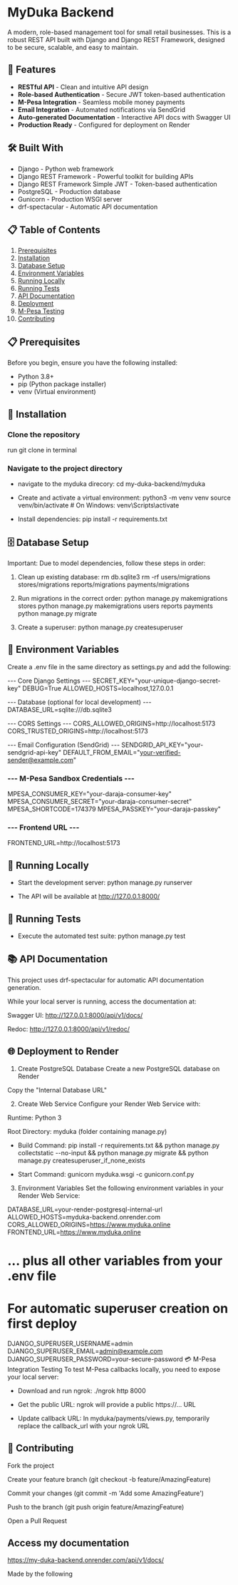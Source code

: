 # MyDuka Backend

A modern, role-based management tool for small retail businesses. This is a robust REST API built with Django and Django REST Framework, designed to be secure, scalable, and easy to maintain.

## 🚀 Features
- **RESTful API** - Clean and intuitive API design
- **Role-based Authentication** - Secure JWT token-based authentication
- **M-Pesa Integration** - Seamless mobile money payments
- **Email Integration** - Automated notifications via SendGrid
- **Auto-generated Documentation** - Interactive API docs with Swagger UI
- **Production Ready** - Configured for deployment on Render

## 🛠️ Built With
- Django - Python web framework
- Django REST Framework - Powerful toolkit for building APIs
- Django REST Framework Simple JWT - Token-based authentication
- PostgreSQL - Production database
- Gunicorn - Production WSGI server
- drf-spectacular - Automatic API documentation

## 📋 Table of Contents
1. [Prerequisites](#-prerequisites)
2. [Installation](#-installation)
3. [Database Setup](#-database-setup)
4. [Environment Variables](#-environment-variables)
5. [Running Locally](#-running-locally)
6. [Running Tests](#-running-tests)
7. [API Documentation](#-api-documentation)
8. [Deployment](#-deployment)
9. [M-Pesa Testing](#-mpesa-integration-testing)
10. [Contributing](#-contributing)

## 📋 Prerequisites
Before you begin, ensure you have the following installed:
- Python 3.8+
- pip (Python package installer)
- venv (Virtual environment)

## 🔧 Installation

### Clone the repository
run git clone in terminal

### Navigate to the project directory
- navigate to the myduka direcory:
cd my-duka-backend/myduka

- Create and activate a virtual environment:
python3 -m venv venv
source venv/bin/activate  # On Windows: venv\Scripts\activate

- Install dependencies:
pip install -r requirements.txt


## 🗄️ Database Setup
Important: Due to model dependencies, follow these steps in order:

1. Clean up existing database:
rm db.sqlite3
rm -rf users/migrations stores/migrations reports/migrations payments/migrations

2. Run migrations in the correct order:
python manage.py makemigrations stores
python manage.py makemigrations users reports payments
python manage.py migrate

3. Create a superuser:
python manage.py createsuperuser

## 🔐 Environment Variables
Create a .env file in the same directory as settings.py and add the following:


 --- Core Django Settings ---
SECRET_KEY="your-unique-django-secret-key"
DEBUG=True
ALLOWED_HOSTS=localhost,127.0.0.1

 --- Database (optional for local development) ---
DATABASE_URL=sqlite:///db.sqlite3

--- CORS Settings ---
CORS_ALLOWED_ORIGINS=http://localhost:5173
CORS_TRUSTED_ORIGINS=http://localhost:5173

 --- Email Configuration (SendGrid) ---
SENDGRID_API_KEY="your-sendgrid-api-key"
DEFAULT_FROM_EMAIL="your-verified-sender@example.com"

### --- M-Pesa Sandbox Credentials ---
MPESA_CONSUMER_KEY="your-daraja-consumer-key"
MPESA_CONSUMER_SECRET="your-daraja-consumer-secret"
MPESA_SHORTCODE=174379
MPESA_PASSKEY="your-daraja-passkey"

### --- Frontend URL ---
FRONTEND_URL=http://localhost:5173

## 🚀 Running Locally
- Start the development server:
python manage.py runserver

- The API will be available at http://127.0.0.1:8000/

## 🧪 Running Tests
- Execute the automated test suite:
python manage.py test


## 📚 API Documentation
This project uses drf-spectacular for automatic API documentation generation.

While your local server is running, access the documentation at:

Swagger UI: http://127.0.0.1:8000/api/v1/docs/

Redoc: http://127.0.0.1:8000/api/v1/redoc/

## 🌐 Deployment to Render
1. Create PostgreSQL Database
Create a new PostgreSQL database on Render

Copy the "Internal Database URL"

2. Create Web Service
Configure your Render Web Service with:

Runtime: Python 3

Root Directory: myduka (folder containing manage.py)

- Build Command:
pip install -r requirements.txt && python manage.py collectstatic --no-input && python manage.py migrate && python manage.py createsuperuser_if_none_exists

- Start Command:
gunicorn myduka.wsgi -c gunicorn.conf.py


3. Environment Variables
Set the following environment variables in your Render Web Service:


DATABASE_URL=your-render-postgresql-internal-url
ALLOWED_HOSTS=myduka-backend.onrender.com
CORS_ALLOWED_ORIGINS=https://www.myduka.online
FRONTEND_URL=https://www.myduka.online
# ... plus all other variables from your .env file

# For automatic superuser creation on first deploy
DJANGO_SUPERUSER_USERNAME=admin
DJANGO_SUPERUSER_EMAIL=admin@example.com
DJANGO_SUPERUSER_PASSWORD=your-secure-password
💳 M-Pesa Integration Testing
To test M-Pesa callbacks locally, you need to expose your local server:

- Download and run ngrok: 
./ngrok http 8000

- Get the public URL:
ngrok will provide a public https://... URL

- Update callback URL:
In myduka/payments/views.py, temporarily replace the callback_url with your ngrok URL

## 🤝 Contributing
Fork the project

Create your feature branch (git checkout -b feature/AmazingFeature)

Commit your changes (git commit -m 'Add some AmazingFeature')

Push to the branch (git push origin feature/AmazingFeature)

Open a Pull Request

## Access my documentation
https://my-duka-backend.onrender.com/api/v1/docs/

Made by the following


